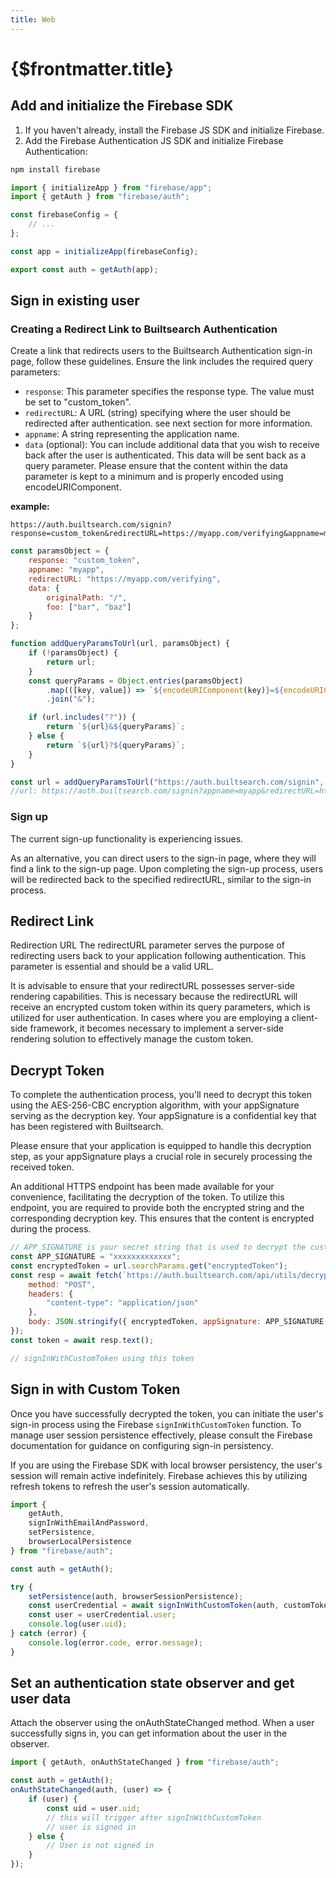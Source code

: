 ```yaml
---
title: Web
---
```


# {$frontmatter.title}

## Add and initialize the Firebase SDK

1. If you haven't already, install the Firebase JS SDK and initialize Firebase.
2. Add the Firebase Authentication JS SDK and initialize Firebase Authentication:

```bash
npm install firebase
```

```js copy title="firebase.js"
import { initializeApp } from "firebase/app";
import { getAuth } from "firebase/auth";

const firebaseConfig = {
	// ...
};

const app = initializeApp(firebaseConfig);

export const auth = getAuth(app);
```

## Sign in existing user

### Creating a Redirect Link to Builtsearch Authentication

Create a link that redirects users to the Builtsearch Authentication sign-in page, follow these guidelines. Ensure the link includes the required query parameters:

- `response`: This parameter specifies the response type. The value must be set to "custom_token".
- `redirectURL`: A URL (string) specifying where the user should be redirected after authentication. see next section for more information.
- `appname`: A string representing the application name.
- `data` (optional): You can include additional data that you wish to receive back after the user is authenticated. This data will be sent back as a query parameter. Please ensure that the content within the data parameter is kept to a minimum and is properly encoded using encodeURIComponent.

**example:**

```
https://auth.builtsearch.com/signin?response=custom_token&redirectURL=https://myapp.com/verifying&appname=myapp&data=%7B"originalPath"%3A"%2F"%7D
```

```js title="helper.js function to create url with query params"
const paramsObject = {
	response: "custom_token",
	appname: "myapp",
	redirectURL: "https://myapp.com/verifying",
	data: {
		originalPath: "/",
		foo: ["bar", "baz"]
	}
};

function addQueryParamsToUrl(url, paramsObject) {
	if (!paramsObject) {
		return url;
	}
	const queryParams = Object.entries(paramsObject)
		.map(([key, value]) => `${encodeURIComponent(key)}=${encodeURIComponent(value)}`)
		.join("&");

	if (url.includes("?")) {
		return `${url}&${queryParams}`;
	} else {
		return `${url}?${queryParams}`;
	}
}

const url = addQueryParamsToUrl("https://auth.builtsearch.com/signin", paramsObject);
//url: https://auth.builtsearch.com/signin?appname=myapp&redirectURL=https%3A%2F%2Fmyapp.com%2Fverifying&data=%5Bobject%20Object%5D'
```

### Sign up

The current sign-up functionality is experiencing issues.

As an alternative, you can direct users to the sign-in page, where they will find a link to the sign-up page. Upon completing the sign-up process, users will be redirected back to the specified redirectURL, similar to the sign-in process.

## Redirect Link

Redirection URL
The redirectURL parameter serves the purpose of redirecting users back to your application following authentication. This parameter is essential and should be a valid URL.

It is advisable to ensure that your redirectURL possesses server-side rendering capabilities. This is necessary because the redirectURL will receive an encrypted custom token within its query parameters, which is utilized for user authentication. In cases where you are employing a client-side framework, it becomes necessary to implement a server-side rendering solution to effectively manage the custom token.

## Decrypt Token

To complete the authentication process, you'll need to decrypt this token using the AES-256-CBC encryption algorithm, with your appSignature serving as the decryption key. Your appSignature is a confidential key that has been registered with Builtsearch.

Please ensure that your application is equipped to handle this decryption step, as your appSignature plays a crucial role in securely processing the received token.

An additional HTTPS endpoint has been made available for your convenience, facilitating the decryption of the token. To utilize this endpoint, you are required to provide both the encrypted string and the corresponding decryption key. This ensures that the content is encrypted during the process.

```js title="server.js"
// APP_SIGNATURE is your secret string that is used to decrypt the custom token
const APP_SIGNATURE = "xxxxxxxxxxxxx";
const encryptedToken = url.searchParams.get("encryptedToken");
const resp = await fetch(`https://auth.builtsearch.com/api/utils/decrypt-token`, {
	method: "POST",
	headers: {
		"content-type": "application/json"
	},
	body: JSON.stringify({ encryptedToken, appSignature: APP_SIGNATURE })
});
const token = await resp.text();

// signInWithCustomToken using this token
```

## Sign in with Custom Token

Once you have successfully decrypted the token, you can initiate the user's sign-in process using the Firebase `signInWithCustomToken` function. To manage user session persistence effectively, please consult the Firebase documentation for guidance on configuring sign-in persistency.

If you are using the Firebase SDK with local browser persistency, the user's session will remain active indefinitely. Firebase achieves this by utilizing refresh tokens to refresh the user's session automatically.

```js
import {
	getAuth,
	signInWithEmailAndPassword,
	setPersistence,
	browserLocalPersistence
} from "firebase/auth";

const auth = getAuth();

try {
	setPersistence(auth, browserSessionPersistence);
	const userCredential = await signInWithCustomToken(auth, customToken);
	const user = userCredential.user;
	console.log(user.uid);
} catch (error) {
	console.log(error.code, error.message);
}
```

## Set an authentication state observer and get user data

Attach the observer using the onAuthStateChanged method. When a user successfully signs in, you can get information about the user in the observer.

```js
import { getAuth, onAuthStateChanged } from "firebase/auth";

const auth = getAuth();
onAuthStateChanged(auth, (user) => {
	if (user) {
		const uid = user.uid;
		// this will trigger after signInWithCustomToken
		// user is signed in
	} else {
		// User is not signed in
	}
});
```
